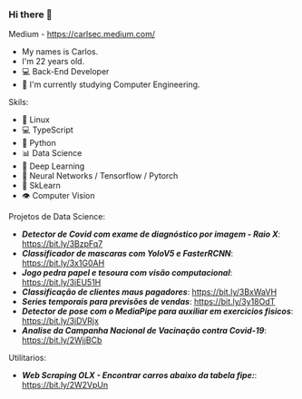 ### Hi there 👋

Medium - https://carlsec.medium.com/

- My names is Carlos.
- I'm 22 years old.
- 💻 Back-End Developer
- 🌱 I'm currently studying Computer Engineering.

Skils:
- 🐧 Linux
- 💻 TypeScript
- 🐍 Python
- 📊 Data Science
- 🤖 Deep Learning
- 🧠 Neural Networks / Tensorflow / Pytorch
- 🌲 SkLearn
- 👁 Computer Vision

<!--
**carlsec/carlsec** is a ✨ _special_ ✨ repository because its `README.md` (this file) appears on your GitHub profile.

Here are some ideas to get you started:

- 🔭 I’m currently working on ...
- 🌱 I’m currently learning ...
- 👯 I’m looking to collaborate on ...
- 🤔 I’m looking for help with ...
- 💬 Ask me about ...
- 📫 How to reach me: ...
- 😄 Pronouns: ...
- ⚡ Fun fact: ...
-->

Projetos de Data Science:
* ***Detector de Covid com exame de diagnóstico por imagem - Raio X***: https://bit.ly/3BzpFq7
* ***Classificador de mascaras com YoloV5 e FasterRCNN***: https://bit.ly/3x1G0AH
* ***Jogo pedra papel e tesoura com visão computacional***: https://bit.ly/3iEU51H
* ***Classificação de clientes maus pagadores***: https://bit.ly/3BxWaVH
* ***Series temporais para previsões de vendas***: https://bit.ly/3y18OdT
* ***Detector de pose com o MediaPipe para auxiliar em exercicios fisicos***: https://bit.ly/3iDVRjx
* ***Analise da Campanha Nacional de Vacinação contra Covid-19***: https://bit.ly/2WjjBCb

Utilitarios:
* ***Web Scraping OLX - Encontrar carros abaixo da tabela fipe:***: https://bit.ly/2W2VpUn

